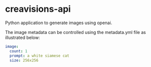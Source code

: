 # creavisions-api

Python application to generate images using openai.

The image metadata can be controlled using the metadata.yml file as illustrated below:

```yaml
image:
  count: 1
  prompt: a white siamese cat
  size: 256x256
```
